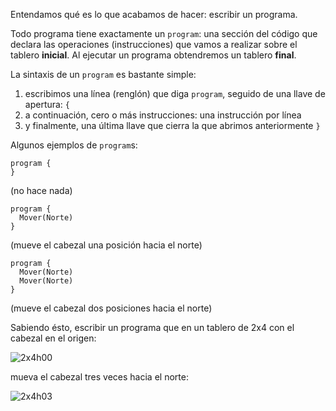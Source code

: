 Entendamos qué es lo que acabamos de hacer: escribir un programa.

Todo programa tiene exactamente un `program`: una sección del código que declara las operaciones (instrucciones) que vamos a realizar sobre el tablero **inicial**. Al ejecutar un programa  obtendremos un tablero **final**.

La sintaxis de un `program` es bastante simple:

1. escribimos una línea (renglón) que diga `program`, seguido de una llave de apertura: `{`
1. a continuación, cero o más instrucciones: una instrucción por línea
1. y finalmente, una última llave que cierra la que abrimos anteriormente `}`

Algunos ejemplos de `program`s:


```puppet
program {
}
```

(no hace nada)


```puppet
program {
  Mover(Norte)
}
```

(mueve el cabezal una posición hacia el norte)

```puppet
program {
  Mover(Norte)
  Mover(Norte)
}
```

(mueve el cabezal dos posiciones hacia el norte)

Sabiendo ésto, escribir un programa que en un tablero de 2x4 con el cabezal en el origen:

![2x4h00](https://raw.githubusercontent.com/sagrado-corazon-alcal/mumuki-fundamentos-gobstones-guia-1-primeros-programas/master/2x4h00.png)

mueva el cabezal tres veces hacia el norte:

![2x4h03](https://raw.githubusercontent.com/sagrado-corazon-alcal/mumuki-fundamentos-gobstones-guia-1-primeros-programas/master/2x4h03.png)
